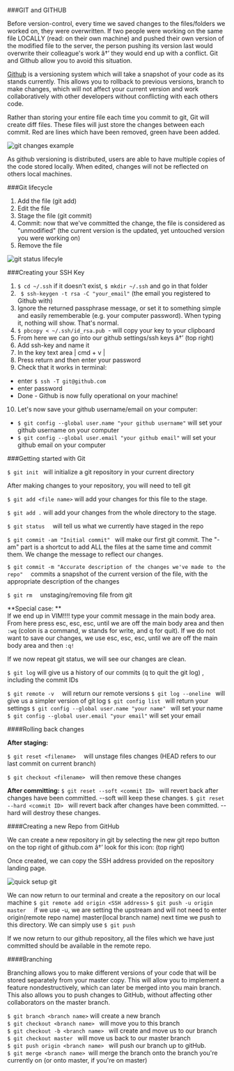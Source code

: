 ###GIT and GITHUB

Before version-control, every time we saved changes to the files/folders we worked on, they were overwritten. If two people were working on the same file LOCALLY (read: on their own machine) and pushed their own version of the modified file to the server, the person pushing its version last would overwrite their colleague's work â†’ they would end up with a conflict. Git and Github allow you to avoid this situation.

[Github](http://byte.kde.org/~zrusin/git/git-cheat-sheet-medium.png) is a versioning system which will take a snapshot of your code as its stands currently. This allows you to rollback to previous versions, branch to make changes, which will not affect your current version and work collaboratively with other developers without conflicting with each others code. 

Rather than storing your entire file each time you commit to git, Git will create diff files. These files will just store the changes between each commit. Red are lines which have been removed, green have been added.

![git changes example](https://lh3.googleusercontent.com/CrdX41KocVA_-vgwGH07iU_8vIUKUTwmN5uypdgSfK8ksUpIHj0q6uLXZDHf7Ii8XQEDUqnDDefK4eAg3hcNmc4DLAcmiL9jl0UzKNVpQrujUUgiwd-PHyJE2Q)

As github versioning is distributed, users are able to have multiple copies of the code stored locally. When edited, changes will not be reflected on others local machines. 


###Git lifecycle

1. Add the file (git add)
2. Edit the file
3. Stage the file (git commit)
4. Commit: now that we've committed the change, the file is considered as "unmodified" (the current version is the updated, yet untouched version you were working on)
5. Remove the file

![git status lifecyle](https://lh6.googleusercontent.com/gVaIqKZb1lTccre7C7KXhMOB11RD8hcy9sJ-nrMEa419mwgKpp00z1pileUT9S_gmL6Ay65Wr2_RM8mfXVs8W0e18VtRhZoZQKjXVkRux8QtolqwIDinjii3Pg)

###Creating your SSH Key

1. `$ cd ~/.ssh` 
if it doesn't exist, `$ mkdir ~/.ssh` and go in that folder
2. ` $ ssh-keygen -t rsa -C "your_email"` (the email you registered to Github with)
3. Ignore the returned passphrase message, or set it to something simple and easily rememberable (e.g. your computer password). When typing it, nothing will show. That's normal.
4. `$ pbcopy < ~/.ssh/id_rsa.pub `- will copy your key to your clipboard
5. From here we can go into our github settings/ssh keys â†’  (top right)
6. Add ssh-key and name it
7. In the key text area | cmd + v |
8. Press return and then enter your password
9. Check that it works in terminal:
  * enter `$ ssh -T git@github.com`
  * enter password
  * Done - Github is now fully operational on your machine!

10. Let's now save your github username/email on your computer: 
  * `$ git config --global user.name "your github username"` will set your github username on your computer
  * `$ git config --global user.email "your github email"` will set your github email on your computer

###Getting started with Git 


`$ git init ` will initialize a git repository in your current directory 

After making changes to your repository, you will need to tell git

`$ git add <file name>`  will add your changes for this file to the stage.

`$ git add .`   will add your changes from the whole directory to the stage.

`$ git status  ` will tell us what we currently have staged in the repo

`$ git commit -am "Initial commit" `  will make our first git commit. The "-am" part is a shortcut to add ALL the files at the same time and commit them. We change the message to reflect our changes.

`$ git commit -m "Accurate description of the changes we've made to the repo"  ` commits a snapshot of the current version of the file, with the appropriate description of the changes

`$ git rm  ` unstaging/removing file from git

**Special case: **  
If we end up in VIM!!!! type your commit message in the main body area. From here press esc, esc, esc, until we are off the main body area and then `:wq` (colon is a command, w stands for write, and q for quit). If we do not want to save our changes, we use esc, esc, esc, until we are off the main body area and then `:q!`

If we now repeat git status, we will see our changes are clean.

`$ git log`  will give us a history of our commits  (q to quit the git log) , including the commit IDs

`$ git remote -v  ` will return our remote versions
`$ git log --oneline ` will give us a simpler version of git log
`$ git config list ` will return  your settings
`$ git config --global user.name "your name" ` will set your name
`$ git config --global user.email "your email"`  will set your email


####Rolling back changes

**After staging:**

`$ git reset <filename>  ` will unstage files changes (HEAD refers to our last commit on current branch)

`$ git checkout <filename> `  will then remove these changes

**After committing:**
`$ git reset --soft <commit ID> ` will revert back after changes have been committed. --soft will keep these changes.
`$ git reset --hard <commit ID> ` will revert back after changes have been committed. --hard will destroy these changes.

####Creating a new Repo from GitHub

We can create a new repository in git by selecting the new git repo button on the top right of github.com â†’ look for this icon: (top right)

Once created, we can copy the SSH address provided on the repository landing page. 

![quick setup git](https://lh6.googleusercontent.com/U6fFQCNR5PBAoBe7eZPvGWnDhLdu704oeNNYlFq-7flRtW2v9B0uSI1wiN3Syn8lqDpKAiAnslwCNum03j39KOWhiO1ofhkK4FEjai1y8vLZ6oLpSecTRDnEJw)


We can now return to our terminal and create a the repository on our local machine
`$ git remote add origin <SSH address>`
`$ git push -u origin master  ` if we use -u, we are setting the upstream and will not need to enter origin(remote repo name) master(local branch name) next time we push to this directory. We can simply use  `$ git push`

If we now return to our github repository, all the files which we have just committed should be available in the remote repo.


####Branching

Branching allows you to make different versions of your code that will be stored separately from your master copy. This will allow you to implement a feature nondestructively, which can later be merged into you main branch. This also allows you to push changes to GitHub, without affecting other collaborators on the master branch.

`$ git branch <branch name>`   will create a new branch  
`$ git checkout <branch name> `  will move you to this branch  
`$ git checkout -b <branch name> `  will create and move us to our branch  
`$ git checkout master `  will move us back to our master branch  
`$ git push origin <branch name> ` will push our branch up to gitHub.  
`$ git merge <branch name> `will merge the <branch name> branch onto the branch you're currently on (or onto master, if you're on master)  













